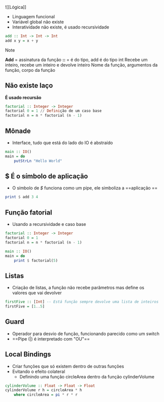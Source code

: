 ![[Lógica]]
- Linguagem funcional
- Variável global não existe
- Interatividade não existe, é usado recursividade
``` haskell 
add :: Int -> Int -> Int
add x y = x + y
```

> [!NOTE]
> 
> **Add** = assinatura da função
> **::**  = é do tipo, add é do tipo int 
Recebe um inteiro, recebe um inteiro e devolve inteiro 
Nome da função, argumentos da função, corpo da função
## Não existe laço
**É usado recursão**
```haskell
factorial :: Integer -> Integer
factorial 0 = 1 // Definição de um caso base
factorial n = n * factorial (n - 1)
```

## Mônade
- Interface, tudo que está do lado do IO é abstraído
```haskell 
main :: IO()
main = do
    putStrLn "Hello World"
```
## $ É o símbolo de aplicação 
- O símbolo de *$* funciona como um pipe, ele simboliza a ==aplicação ==
```haskell
print $ add 3 4 
```

## Função fatorial
- Usando a recursividade e caso base 
```haskell
factorial :: Integer -> Integer
factorial 0 = 1
factorial n = n * factorial (n - 1)

main :: IO()
main = do
    print $ factorial(5)
```

## Listas 
- Criação de listas, a função não recebe parâmetros mas define os valores que vai devolver
```haskell
firstFive :: [Int] -- Está função sempre devolve uma lista de inteiros
firstFive = [1..5]
```

## Guard
- Operador para desvio de função, funcionando parecido como um switch
- ==Pipe (|) é interpretado com "OU"==
## Local Bindings
- Criar funções que só existem dentro de outras funções
- Evitando o efeito colateral
	- Definindo uma função circleArea dentro da função cylinderVolume
```haskell
cylinderVolume :: Float -> Float -> Float
cylinderVolume r h = circleArea * h
	where circleArea = pi * r * r 
```